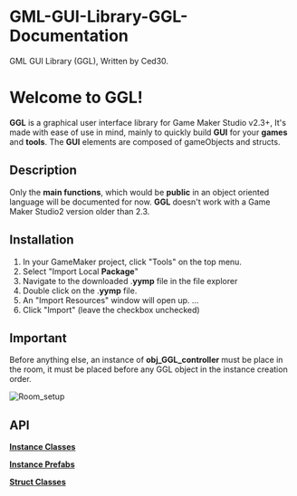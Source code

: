 # GML-GUI-Library-GGL-Documentation

GML GUI Library (GGL), Written by Ced30.

# Welcome to GGL!

**GGL** is a graphical user interface library for Game Maker Studio v2.3+,
It's made with ease of use in mind, mainly to quickly build **GUI** for your **games** and **tools**. 
The **GUI** elements are composed of gameObjects and structs.

## Description

Only the **main functions**, which would be **public** in an object oriented language will be documented for now.
**GGL** doesn't work with a Game Maker Studio2 version older than 2.3.

## Installation

1.  In your GameMaker project, click "Tools" on the top menu.
2.  Select "Import Local  **Package**"
3.  Navigate to the downloaded .**yymp**  file in the file explorer
4.  Double click on the .**yymp**  file.
5.  An "Import Resources" window will open up. ...
6.  Click "Import" (leave the checkbox unchecked)

## Important

Before anything else, an instance of **obj_GGL_controller** must be place in the room, it must be placed
before any GGL object in the instance creation order.

![Room_setup](https://github.com/Ced30/GML-GUI-Library-GGL-Documentation/blob/main/Images/room_setup.png)

## API

[**Instance Classes**](https://github.com/Ced30/GML-GUI-Library-GGL-Documentation/blob/main/API/Instance%20Classes.md)

[**Instance Prefabs**](https://github.com/Ced30/GML-GUI-Library-GGL-Documentation/blob/main/API/Instance%20Prefabs.md)

[**Struct Classes**](https://github.com/Ced30/GML-GUI-Library-GGL-Documentation/blob/main/API/Struct%20Classes.md)
